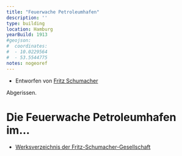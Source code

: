 ```yaml
---
title: "Feuerwache Petroleumhafen"
description: ''
type: building
location: Hamburg
yearBuild: 1913
#geojson:
#  coordinates:
#  - 10.0229564
#  - 53.5544775
notes: nogeoref
---
```


* Entworfen von [Fritz Schumacher](/tags/Fritz-Schumacher)

Abgerissen.

# Die Feuerwache Petroleumhafen im...
* [Werksverzeichnis der Fritz-Schumacher-Gesellschaft](http://fritzschumacher.de/gesellschaft/werkkatalog/148-feuerwache-petroleumhafen/)
